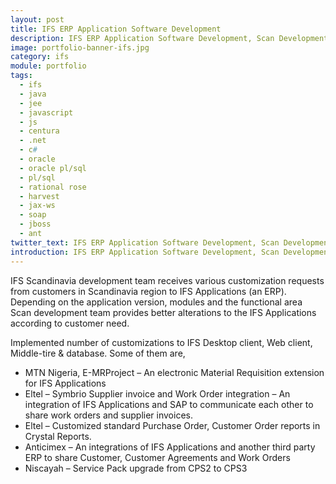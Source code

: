 ```yaml
---
layout: post
title: IFS ERP Application Software Development
description: IFS ERP Application Software Development, Scan Development Team (June 2008 – July 2012)
image: portfolio-banner-ifs.jpg
category: ifs
module: portfolio
tags:
  - ifs
  - java
  - jee
  - javascript
  - js
  - centura
  - .net
  - c#
  - oracle
  - oracle pl/sql
  - pl/sql
  - rational rose
  - harvest
  - jax-ws
  - soap
  - jboss
  - ant
twitter_text: IFS ERP Application Software Development, Scan Development Team (June 2008 – July 2012).
introduction: IFS ERP Application Software Development, Scan Development Team (June 2008 – July 2012).
---
```


IFS Scandinavia development team receives various customization requests from customers in
Scandinavia region to IFS Applications (an ERP). Depending on the application version,
modules and the functional area Scan development team provides better alterations to the IFS
Applications according to customer need.

Implemented number of customizations to IFS Desktop client, Web client, Middle-tire &
database. Some of them are,

- MTN Nigeria, E-MRProject – An electronic Material Requisition extension for IFS Applications
- Eltel – Symbrio Supplier invoice and Work Order integration – An integration of IFS Applications and SAP to communicate each other to share work orders and supplier invoices.
- Eltel – Customized standard Purchase Order, Customer Order reports in Crystal Reports.
- Anticimex – An integrations of IFS Applications and another third party ERP to share Customer, Customer Agreements and Work Orders
- Niscayah – Service Pack upgrade from CPS2 to CPS3
